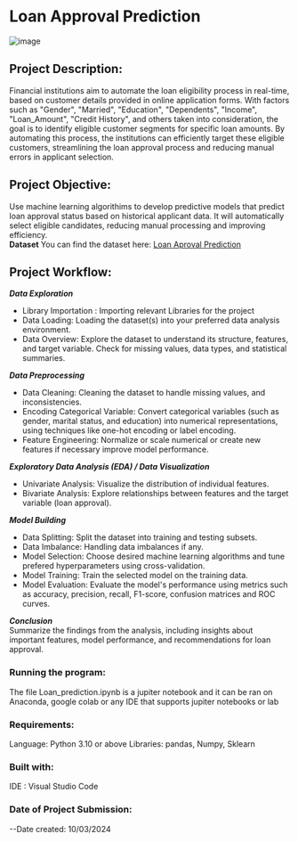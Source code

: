 # Loan Approval Prediction
![image](https://github.com/Blaqdiana/Tech4dev/assets/109005502/df522a9f-2911-4d07-8443-3d7c8c9b39df)

## Project Description:
Financial institutions aim to automate the loan eligibility process in real-time, based on customer details provided in online 
application forms. With factors such as "Gender", "Married", "Education", "Dependents", "Income", "Loan_Amount", 
"Credit History", and others taken into consideration, the goal is to identify eligible customer segments for specific loan 
amounts. By automating this process, the institutions can efficiently target these eligible customers, streamlining the loan 
approval process and reducing manual errors in applicant selection.

## Project Objective:
Use machine learning algorithims to develop predictive models that predict loan approval status based on historical applicant 
data. It will automatically select eligible candidates, reducing manual processing and improving efficiency.   
**Dataset**
You can find the dataset here: [Loan Aproval Prediction](https://www.kaggle.com/datasets/altruistdelhite04/loan-prediction-problem-dataset)

## **Project Workflow:**
***Data Exploration***
- Library Importation : Importing relevant Libraries for the project
- Data Loading: Loading the dataset(s) into your preferred data analysis environment.
- Data Overview: Explore the dataset to understand its structure, features, and target variable. Check for missing values, data types, and statistical summaries.

***Data Preprocessing***
- Data Cleaning: Cleaning the dataset to handle missing values, and inconsistencies.
- Encoding Categorical Variable: Convert categorical variables (such as gender, marital status, and education) into numerical representations, using techniques like one-hot encoding or label encoding.
- Feature Engineering: Normalize or scale numerical or create new features if necessary improve model performance.

***Exploratory Data Analysis (EDA) / Data Visualization***
- Univariate Analysis: Visualize the distribution of individual features.
- Bivariate Analysis: Explore relationships between features and the target variable (loan approval).
  
***Model Building***
- Data Splitting: Split the dataset into training and testing subsets.  
- Data Imbalance: Handling data imbalances if any.
- Model Selection: Choose desired machine learning algorithms and tune prefered hyperparameters using cross-validation.
- Model Training: Train the selected model on the training data.
- Model Evaluation: Evaluate the model's performance using metrics such as accuracy, precision, recall, F1-score, confusion matrices and ROC curves.

***Conclusion***   
Summarize the findings from the analysis, including insights about important features, model performance, and recommendations for loan approval.

### Running the program:
The file Loan_prediction.ipynb is a jupiter notebook and it can be ran on Anaconda, google colab or any IDE that supports jupiter notebooks or lab

### Requirements:
Language: Python 3.10 or above Libraries: pandas, Numpy, Sklearn

### Built with:
IDE : Visual Studio Code

### Date of Project Submission:
--Date created: 10/03/2024
